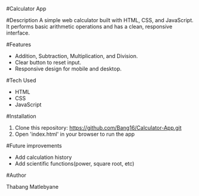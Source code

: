 \#Calculator App

\#Description
A simple web calculator built with HTML, CSS, and JavaScript. It performs basic arithmetic operations and has a clean, responsive interface.

\#Features

* Addition, Subtraction, Multiplication, and Division.
* Clear button to reset input.
* Responsive design for mobile and desktop.

\#Tech Used

* HTML
* CSS
* JavaScript

\#Installation

1. Clone this repository:
   https://github.com/Bang16/Calculator-App.git
2. Open 'index.html' in your browser to run the app

\#Future improvements

* Add calculation history
* Add scientific functions(power, square root, etc)

\#Author

Thabang Matlebyane


